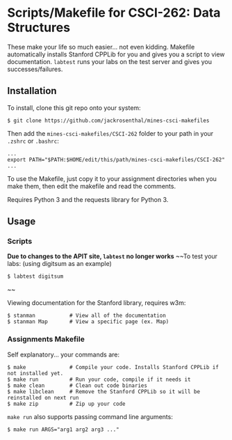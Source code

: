 # Scripts/Makefile for CSCI-262: Data Structures
These make your life so much easier... not even kidding. Makefile automatically installs Stanford
CPPLib for you and gives you a script to view documentation. `labtest` runs your labs on the test
server and gives you successes/failures.

## Installation
To install, clone this git repo onto your system:

    $ git clone https://github.com/jackrosenthal/mines-csci-makefiles

Then add the `mines-csci-makefiles/CSCI-262` folder to your path in your `.zshrc` or `.bashrc`:

    ...
    export PATH="$PATH:$HOME/edit/this/path/mines-csci-makefiles/CSCI-262"
    ...

To use the Makefile, just copy it to your assignment directories when you make them, then
edit the makefile and read the comments.

Requires Python 3 and the requests library for Python 3.

## Usage
### Scripts
**Due to changes to the APIT site, `labtest` no longer works**
~~To test your labs: (using digitsum as an example)

    $ labtest digitsum

~~

Viewing documentation for the Stanford library, requires w3m:

    $ stanman           # View all of the documentation
    $ stanman Map       # View a specific page (ex. Map)

### Assignments Makefile

Self explanatory... your commands are:

    $ make              # Compile your code. Installs Stanford CPPLib if not installed yet.
    $ make run          # Run your code, compile if it needs it
    $ make clean        # Clean out code binaries
    $ make libclean     # Remove the Stanford CPPLib so it will be reinstalled on next run
    $ make zip          # Zip up your code

`make run` also supports passing command line arguments:

    $ make run ARGS="arg1 arg2 arg3 ..."

